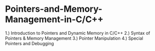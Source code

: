 # Pointers-and-Memory-Management-in-C/C++

1.) Introduction to Pointers and Dynamic Memory in C/C++
2.) Syntax of Pointers & Memory Management
3.) Pointer Manipulation
4.) Special Pointers and Debugging
